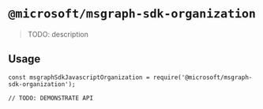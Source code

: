 # `@microsoft/msgraph-sdk-organization`

> TODO: description

## Usage

```
const msgraphSdkJavascriptOrganization = require('@microsoft/msgraph-sdk-organization');

// TODO: DEMONSTRATE API
```
